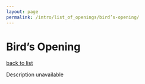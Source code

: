 ```yaml
---
layout: page
permalink: /intro/list_of_openings/bird’s-opening/
---
```


# Bird’s Opening

[back to list](..)

Description unavailable